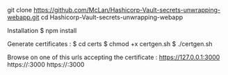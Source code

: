 git clone https://github.com/McLan/Hashicorp-Vault-secrets-unwrapping-webapp.git
cd Hashicorp-Vault-secrets-unwrapping-webapp

Installation 
$ npm install

Generate certificates :
$ cd certs
$ chmod +x certgen.sh
$ ./certgen.sh <hostname>

Browse on one of this urls accepting the certificate :
https://127.0.0.1:3000
https://<hostname>:3000
https://<IP>:3000